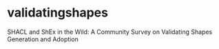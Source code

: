 # validatingshapes
SHACL and ShEx in the Wild: A Community Survey on Validating Shapes Generation and Adoption
